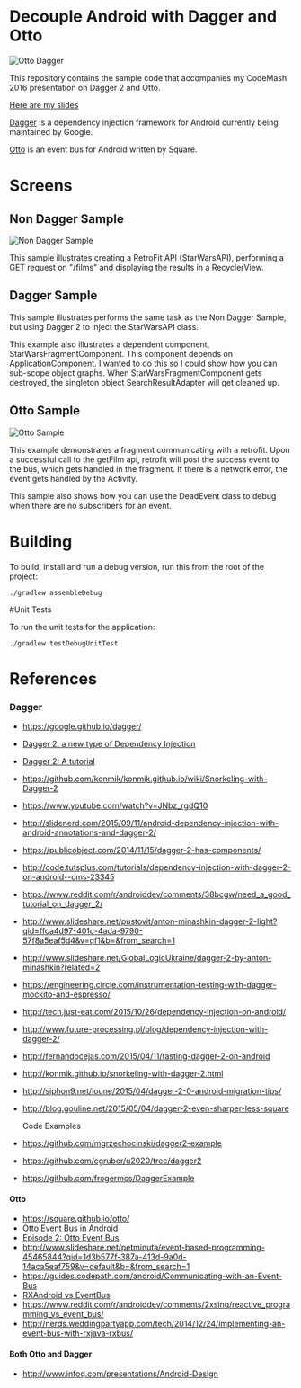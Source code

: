 Decouple Android with Dagger and Otto
=====================================
![Otto Dagger](https://raw.github.com/myotive/decouple-android-example/master/images/Otto_Dagger.png)

This repository contains the sample code that accompanies my CodeMash 2016 presentation on Dagger 2 and Otto.

[Here are my slides](https://docs.google.com/presentation/d/1Q5QvmWF2U7xh54rcTQdVx1jE_eRN-VRqZF5CWObJQ5s/edit?usp=sharing)

[Dagger](https://google.github.io/dagger/) is a dependency injection framework for Android currently being maintained by Google.

[Otto](https://square.github.io/otto/) is an event bus for Android written by Square.

# Screens
## Non Dagger Sample
![Non Dagger Sample](https://raw.github.com/myotive/decouple-android-example/master/images/non_dagger.gif)

This sample illustrates creating a RetroFit API (StarWarsAPI), performing a GET request on "/films" and displaying the results in a RecyclerView.


## Dagger Sample
This sample illustrates performs the same task as the Non Dagger Sample, but using Dagger 2 to inject the StarWarsAPI class.

This example also illustrates a dependent component, StarWarsFragmentComponent. This component depends on ApplicationComponent. I wanted to do this so I could show how you can sub-scope object graphs. When StarWarsFragmentComponent gets destroyed, the singleton object SearchResultAdapter will get cleaned up.


## Otto Sample
![Otto Sample](https://raw.github.com/myotive/decouple-android-example/master/images/otto_fragment.gif)

This example demonstrates a fragment communicating with a retrofit. Upon a successful call to the getFilm api, retrofit will post the success event to the bus, which gets handled in the fragment. If there is a network error, the event gets handled by the Activity.

This sample also shows how you can use the DeadEvent class to debug when there are no subscribers for an event.

# Building

To build, install and run a debug version, run this from the root of the project:

```./gradlew assembleDebug```

#Unit Tests

To run the unit tests for the application:

```./gradlew testDebugUnitTest```

# References

### Dagger
* https://google.github.io/dagger/
* [Dagger 2: a new type of Dependency Injection](https://www.youtube.com/watch?v=oK_XtfXPkqw)
* [Dagger 2: A tutorial](https://www.youtube.com/watch?v=SKFB8u0-VA0)
* https://github.com/konmik/konmik.github.io/wiki/Snorkeling-with-Dagger-2
* https://www.youtube.com/watch?v=JNbz_rgdQ10
* http://slidenerd.com/2015/09/11/android-dependency-injection-with-android-annotations-and-dagger-2/
* https://publicobject.com/2014/11/15/dagger-2-has-components/
* http://code.tutsplus.com/tutorials/dependency-injection-with-dagger-2-on-android--cms-23345
* https://www.reddit.com/r/androiddev/comments/38bcgw/need_a_good_tutorial_on_dagger_2/
* http://www.slideshare.net/pustovit/anton-minashkin-dagger-2-light?qid=ffca4d97-401c-4ada-9790-57f8a5eaf5d4&v=qf1&b=&from_search=1
* http://www.slideshare.net/GlobalLogicUkraine/dagger-2-by-anton-minashkin?related=2
* https://engineering.circle.com/instrumentation-testing-with-dagger-mockito-and-espresso/
* http://tech.just-eat.com/2015/10/26/dependency-injection-on-android/
* http://www.future-processing.pl/blog/dependency-injection-with-dagger-2/
* http://fernandocejas.com/2015/04/11/tasting-dagger-2-on-android
* http://konmik.github.io/snorkeling-with-dagger-2.html
* http://siphon9.net/loune/2015/04/dagger-2-0-android-migration-tips/
* http://blog.gouline.net/2015/05/04/dagger-2-even-sharper-less-square

  Code Examples
* https://github.com/mgrzechocinski/dagger2-example
* https://github.com/cgruber/u2020/tree/dagger2
* https://github.com/frogermcs/DaggerExample

#### Otto
* https://square.github.io/otto/
* [Otto Event Bus in Android](https://www.youtube.com/watch?v=lVqBmGK3VuA)
* [Episode 2: Otto Event Bus](https://www.youtube.com/watch?v=GD_TrOuzkkQ)
* http://www.slideshare.net/petminuta/event-based-programming-45465844?qid=1d3b577f-387a-413d-9a0d-14aca5eaf759&v=default&b=&from_search=1
* https://guides.codepath.com/android/Communicating-with-an-Event-Bus
* [RXAndroid vs EventBus](https://github.com/futurice/android-best-practices/issues/12)
* https://www.reddit.com/r/androiddev/comments/2xsinq/reactive_programming_vs_event_bus/
* http://nerds.weddingpartyapp.com/tech/2014/12/24/implementing-an-event-bus-with-rxjava-rxbus/

#### Both Otto and Dagger
* http://www.infoq.com/presentations/Android-Design
